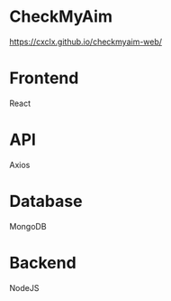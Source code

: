# CheckMyAim

https://cxclx.github.io/checkmyaim-web/

# Frontend

React

# API

Axios

# Database

MongoDB

# Backend

NodeJS
